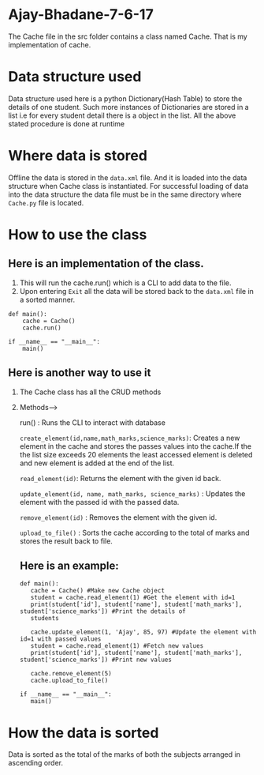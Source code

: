 # Ajay-Bhadane-7-6-17

The Cache file in the src folder contains a class named Cache. That is my implementation of cache.

Data structure used
===
Data structure used here is a python Dictionary(Hash Table) to store the details of one student.
Such more instances of Dictionaries are stored in a list i.e for every student detail there is a object in the list.
All the above stated procedure is done at runtime
    
Where data is stored
===    
Offline the data is stored in the `data.xml` file.
And it is loaded into the data structure when Cache class is instantiated.
For successful loading of data into the data structure the data file must be in the same directory where `Cache.py` file is located.
    
How to use the class
===    
Here is an implementation of the class.
---
    
1. This will run the cache.run() which is a CLI to add data to the file. 
2. Upon entering `Exit` all the data will be stored back to the `data.xml` file in a sorted manner.

```
def main():
    cache = Cache()
    cache.run()
    
if __name__ == "__main__":
    main()
```
Here is another way to use it
---

1. The Cache class has all the CRUD methods
2. Methods-->
    
    run() : Runs the CLI to interact with database
    
    `create_element(id,name,math_marks,science_marks)`: Creates a new element in the cache and stores the passes values 
    into the cache.If the the list size exceeds 20 elements the least accessed element is deleted and new element is 
    added at the end of the list.
      
    `read_element(id)`: Returns the element with the given id back.
    
    `update_element(id, name, math_marks, science_marks)` : Updates the element with the passed id with the passed data. 
     
    `remove_element(id)` : Removes the element with the given id.
    
    `upload_to_file()` : Sorts the cache according to the total of marks and stores the result back to file.
     
     Here is an example:
     ---             
     ````
     def main():
        cache = Cache() #Make new Cache object 
        student = cache.read_element(1) #Get the element with id=1
        print(student['id'], student['name'], student['math_marks'], student['science_marks']) #Print the details of 
        students
         
        cache.update_element(1, 'Ajay', 85, 97) #Update the element with id=1 with passed values
        student = cache.read_element(1) #Fetch new values
        print(student['id'], student['name'], student['math_marks'], student['science_marks']) #Print new values
        
        cache.remove_element(5)
        cache.upload_to_file()
        
    if __name__ == "__main__":
        main()
     ````
   

How the data is sorted
===
Data is sorted as the total of the marks of both the subjects arranged in ascending order.
    
    
    
    


